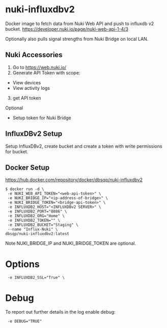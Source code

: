 # nuki-influxdbv2
Docker image to fetch data from Nuki Web API and push to influxdb v2 bucket.
https://developer.nuki.io/page/nuki-web-api-1-4/3

Optionally also pulls signal strengths from Nuki Bridge on local LAN.

## Nuki Accessories
1. Go to https://web.nuki.io/
2. Generate API Token with scope:
- View devices
- View activity logs
3. get API token

Optional
- Setup token for Nuki Bridge

## InfluxDBv2 Setup
Setup InfluxDBv2, create bucket and create a token with write permissions for bucket.

## Docker Setup
https://hub.docker.com/repository/docker/dbsqp/nuki-influxdbv2
```
$ docker run -d \
 -e NUKI_WEB_API_TOKEN="<web-api-token>" \
 -e NUKI_BRIDGE_IP="<ip-address-of-bridge>" \
 -e NUKI_BRIDGE_TOKEN="<bridge-api-token>" \
 -e INFLUXDB2_HOST="<INFLUXDBv2 SERVER>" \
 -e INFLUXDB2_PORT="8086" \
 -e INFLUXDB2_ORG="Home" \
 -e INFLUXDB2_TOKEN="" \
 -e INFLUXDB2_BUCKET="Staging" \
 --name "Influx-Nuki" \
dbsqp/nuki-influxdbv2:latest
```
Note NUKI_BRIDGE_IP and NUKI_BRIDGE_TOKEN are optional.

# Options
```
 -e INFLUXDB2_SSL="True" \
```

# Debug
To report out further details in the log enable debug:
```
 -e DEBUG="TRUE"
```
